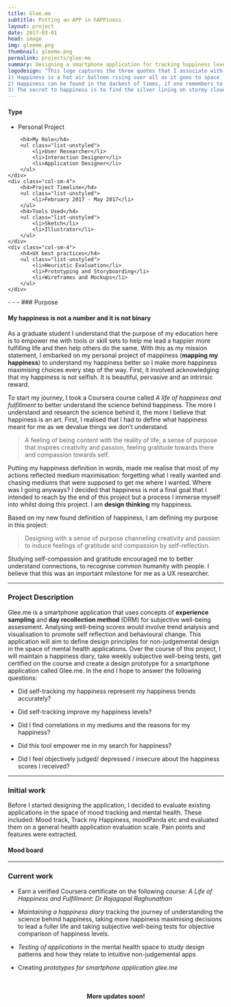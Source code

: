 ```yaml
---
title: Glee.me
subtitle: Putting an APP in hAPPiness
layout: project
date: 2017-03-01
head: image
img: gleeme.png
thumbnail: gleeme.png
permalink: projects/glee-me
summary: Designing a smartphone application for tracking happiness levels to understand the correlations between personal happiness and daily activities to empower users to make more happiness maximising decisions.
logodesign: "This logo captures the three quotes that I associate with happiness:
1) Happiness is a hot air balloon rising over all as it goes to space
2) Happiness can be found in the darkest of times, if one remembers to turn off the light
3) The secret to happiness is to find the silver lining on stormy clouds. "
---
```

<div class = "row">
	<div class="col-sm-4" >
		<h4>Type</h4>
		<ul class="list-unstyled">
			<li>Personal Project</li>
		</ul>

		<h4>My Role</h4>
		<ul class="list-unstyled">
			<li>User Researcher</li>
			<li>Interaction Designer</li>
			<li>Application Designer</li>
		</ul>
	</div>
	<div class="col-sm-4">
		<h4>Project Timeline</h4>
		<ul class="list-unstyled">
			<li>February 2017 - May 2017</li>
		</ul>
		<h4>Tools Used</h4>
		<ul class="list-unstyled">
			<li>Sketch</li>
			<li>Illustrator</li>
		</ul>
	</div>
	<div class="col-sm-4">
		<h4>UX best practices</h4>
		<ul class="list-unstyled">
			<li>Heuristic Evaluation</li>
			<li>Prototyping and Storyboarding</li>
			<li>Wireframes and Mockups</li>
		</ul>
	</div>
</div>
- - - 
### Purpose

#### My happiness is not a number and it is not binary

As a graduate student I understand that the purpose of my education here is to empower me with tools or skill sets to help me lead a happier more fulfilling life and then help others do the same. With this as my mission statement, I embarked on my personal project of mappiness (**mapping my happiness**) to understand my happiness better so I make more happiness maximising choices every step of the way. First, it involved acknowledging that my happiness is not selfish. It is beautiful, pervasive and an intrinsic reward.

To start my journey, I took a Coursera course called *A life of happiness and fulfillment* to better understand the science behind happiness. The more I understand and research the science behind it, the more I believe that happiness is an art. First, I realised that I had to define what happiness meant for me as we devalue things we don’t understand.

>A feeling of being content with the reality of life, a sense of purpose that inspires creativity and passion, feeling gratitude towards there and compassion towards self.

Putting my happiness definition in words, made me realise that most of my actions reflected medium maximisation: forgetting what I really wanted and chasing mediums that were supposed to get me where I wanted. Where was I going anyways? I decided that happiness is not a final goal that I intended to reach by the end of this project but a process I immerse myself into whilst doing this project. I am **design thinking** my happiness. 

Based on my new found definition of happiness, I am defining my purpose in this project:

>Designing with a sense of purpose channeling creativity and passion to induce feelings of gratitude and compassion by self-reflection.

Studying self-compassion and gratitude encouraged me to better understand connections, to recognise common humanity with people. I believe that this was an important milestone for me as a UX researcher.
- - -
### Project Description

Glee.me is a smartphone application that uses concepts of **experience sampling** and **day recollection method** (DRM) for subjective well-being assessment. Analysing well-being scores would involve trend analysis and visualisation to promote self reflection and behavioural change. This application will aim to define design principles for non-judgemental design in the space of mental health applications. Over the course of this project, I will maintain a happiness diary, take weekly subjective well-being tests, get certified on the course and create a design prototype for a smartphone application called Glee.me. In the end I hope to answer the following questions:

* Did self-tracking my happiness represent my happiness trends accurately?

* Did self-tracking improve my happiness levels?

* Did I find correlations in my mediums and the reasons for my happiness?

* Did this tool empower me in my search for happiness?

* Did I feel objectively judged/ depressed / insecure about the happiness scores I received?

- - - 
### Initial work

Before I started designing the application, I decided to evaluate existing applications in the space of mood tracking and mental health. These included: Mood track, Track my Happiness, moodPanda etc and evaluated them on a general health application evaluation scale. Pain points and features were extracted.


#### Mood board
<a data-pin-do="embedBoard" data-pin-board-width="600" data-pin-scale-height="300" data-pin-scale-width="150" href="https://www.pinterest.com/nehajavalagi/my-happiness-project-health-board/"></a>
- - - 
### Current work

* Earn a verified Coursera certificate on the following course: *A Life of Happiness and Fulfillment: Dr Rajagopal Raghunathan*

* *Maintaining a happiness diary* tracking the journey of understanding the science behind happiness, taking more happiness maximising decisions to lead a fuller life and taking subjective well-being tests for objective comparison of happiness levels.

* *Testing of applications* in the mental health space to study design patterns and how they relate to intuitive non-judgemental apps

* Creating *prototypes for smartphone application glee.me*


<br>
<center><h4>More updates soon!</h4></center>
<br>